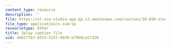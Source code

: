 ```yaml
---
content_type: resource
description: ''
file: https://ol-ocw-studio-app-qa.s3.amazonaws.com/courses/18-650-statistics-for-applications-fall-2016/4bb277b7825351578039b7960ca57326_TSkDZbGS94k.vtt
file_type: application/x-subrip
resourcetype: Other
title: 3play caption file
uid: 4bb277b7-8253-5157-8039-b7960ca57326
---
```

